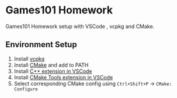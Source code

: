 # Games101 Homework
Games101 Homework setup with VSCode , vcpkg and CMake.
## Environment Setup
1. Install [vcpkg](https://learn.microsoft.com/en-us/vcpkg/get_started/get-started-vscode)
2. Install [CMake](https://cmake.org/install/) and add to PATH
3. Install [C++ extension in VSCode](https://marketplace.visualstudio.com/items?itemName=ms-vscode.cpptools)
4. Install [CMake Tools extension in VSCode](https://marketplace.visualstudio.com/items?itemName=ms-vscode.cmake-tools)
5. Select corresponding CMake config using `Ctrl+Shift+P` -> `CMake: Configure`
